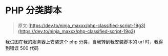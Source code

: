 # PHP 分类脚本

> 原文:[https://dev.to/ninja_maxxx/php-classified-script-19g3](https://dev.to/ninja_maxxx/php-classified-script-19g3)

我试图在我的服务器上安装这个 php 分类，当我转到我安装脚本的 url 时，我得到错误 500 代码